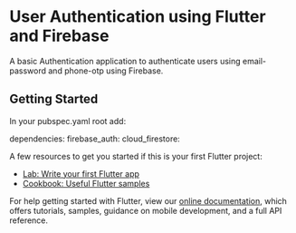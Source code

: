 # User Authentication using Flutter and Firebase

A basic Authentication application to authenticate users using email-password and phone-otp using Firebase.

## Getting Started

In your pubspec.yaml root add:

dependencies:
  firebase_auth:
  cloud_firestore: 

A few resources to get you started if this is your first Flutter project:

- [Lab: Write your first Flutter app](https://flutter.dev/docs/get-started/codelab)
- [Cookbook: Useful Flutter samples](https://flutter.dev/docs/cookbook)

For help getting started with Flutter, view our
[online documentation](https://flutter.dev/docs), which offers tutorials,
samples, guidance on mobile development, and a full API reference.
